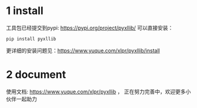 # 1 install

工具包已经提交到pypi: https://pypi.org/project/pyxllib/
可以直接安装：

```
pip install pyxllib
```

更详细的安装问题见：https://www.yuque.com/xlpr/pyxllib/install

# 2 document

使用文档: https://www.yuque.com/xlpr/pyxllib ，
正在努力完善中，欢迎更多小伙伴一起助力
